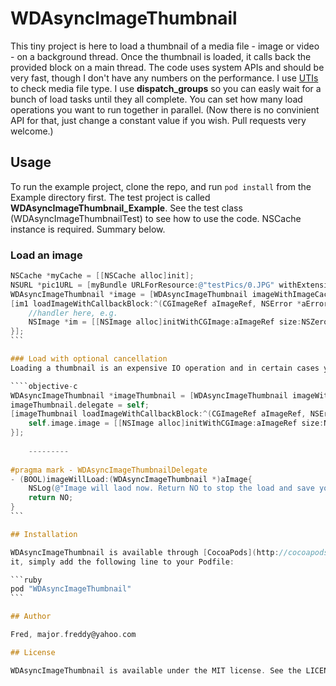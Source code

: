 # WDAsyncImageThumbnail
This tiny project is here to load a thumbnail of a media file - image or video - on a background thread. Once the thumbnail is loaded, it calls back the provided block on a main thread. The code uses system APIs and should be very fast, though I don't have any numbers on the performance. I use [UTIs](https://developer.apple.com/library/ios/documentation/Miscellaneous/Reference/UTIRef/Articles/System-DeclaredUniformTypeIdentifiers.html) to check media file type. 
I use **dispatch_groups** so you can easly wait for a bunch of load tasks until they all complete. You can set how many load operations you want to run together in parallel. (Now there is no convinient API for that, just change a constant value if you wish. Pull requests very welcome.)

## Usage

To run the example project, clone the repo, and run `pod install` from the Example directory first. The test project is called **WDAsyncImageThumbnail_Example**.
See the test class (WDAsyncImageThumbnailTest) to see how to use the code. NSCache instance is required. Summary below.

### Load an image
````objective-c
NSCache *myCache = [[NSCache alloc]init];
NSURL *pic1URL = [myBundle URLForResource:@"testPics/0.JPG" withExtension:nil];
WDAsyncImageThumbnail *image = [WDAsyncImageThumbnail imageWithImageCache:myCache imageURL:pic1URL];
[im1 loadImageWithCallbackBlock:^(CGImageRef aImageRef, NSError *aError){
	//handler here, e.g.
    NSImage *im = [[NSImage alloc]initWithCGImage:aImageRef size:NSZeroSize];
}];
```

### Load with optional cancellation
Loading a thumbnail is an expensive IO operation and in certain cases you might want to cancell a scheduled load before it starts. (Let's say the image was to be presented in a grid but it is already scrolled away and is not visible anymore). You can use **WDAsyncImageThumbnailDelegate** for that. See the provided example project for more details. (Actually there's no more details :) )

````objective-c
WDAsyncImageThumbnail *imageThumbnail = [WDAsyncImageThumbnail imageWithImageCache:cache imageURL:fileUrl];
imageThumbnail.delegate = self;
[imageThumbnail loadImageWithCallbackBlock:^(CGImageRef aImageRef, NSError *aError) {
	self.image.image = [[NSImage alloc]initWithCGImage:aImageRef size:NSZeroSize];
}];
    
    ---------
    
#pragma mark - WDAsyncImageThumbnailDelegate
- (BOOL)imageWillLoad:(WDAsyncImageThumbnail *)aImage{
    NSLog(@"Image will laod now. Return NO to stop the load and save your IO.");
    return NO;
}
```

## Installation

WDAsyncImageThumbnail is available through [CocoaPods](http://cocoapods.org). To install
it, simply add the following line to your Podfile:

```ruby
pod "WDAsyncImageThumbnail"
```

## Author

Fred, major.freddy@yahoo.com

## License

WDAsyncImageThumbnail is available under the MIT license. See the LICENSE file for more info.
